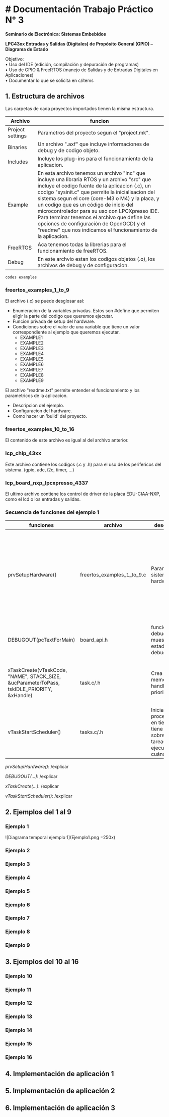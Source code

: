 # # Documentación Trabajo Práctico N° 3

**Seminario de Electrónica: Sistemas Embebidos**

**LPC43xx Entradas y Salidas (Digitales) de Propósito General (GPIO) – Diagrama de Estado**

Objetivo:  
• Uso del IDE (edición, compilación y depuración de programas)  
• Uso de GPIO & FreeRTOS (manejo de Salidas y de Entradas Digitales en Aplicaciones)  
• Documentar lo que se solicita en c/ítems

## 1. Estructura de archivos

Las carpetas de cada proyectos importados tienen la misma estructura.

| Archivo | funcion |
| ----- | ---- |
| Project settings | Parametros del proyecto segun el "project.mk". |
| Binaries |  Un archivo ".axf" que incluye informaciones de debug y de codigo objeto. |
| Includes | Incluye los plug-ins para el funcionamiento de la aplicacion.  |
| Example |  En esta archivo tenemos un archivo "inc" que incluye una libraria RTOS y un archivo "src" que incluye el codigo fuente de la aplicacion (.c), un codigo "sysinit.c" que permite la inicialisacion del sistema segun el core (core-M3 o M4) y la placa, y un codigo que es un código de inicio del microcontrolador para su uso con LPCXpresso IDE. Para terminar tenemos el archivo que define las opciones de configuración de OpenOCD) y el "readme" que nos indicamos el funcionamiento de la aplicacion.|
| FreeRTOS |  Aca tenemos todas la librerias para el funcionamiento de freeRTOS. |
| Debug |  En este archvio estan los codigos objetos (.o), los archivos de debug y de configuracion. |

```
codes examples
```

### freertos_examples_1_to_9

El archivo (.c) se puede desglosar así:
* Enumeracion de la variables privadas. Estos son #define que permiten eligir la parte del codigo que queremos ejecutar.
* Funcion privada de setup del hardware.
* Condiciones sobre el valor de una variable que tiene un valor correspondiente al ejemplo que queremos ejecutar.
	* EXAMPLE1
	* EXAMPLE2
	* EXAMPLE3
	* EXAMPLE4
	* EXAMPLE5
	* EXAMPLE6
	* EXAMPLE7
	* EXAMPLE8
	* EXAMPLE9
	
El archivo "readme.txt" permite entender el funcionamiento y los parametricos de la aplicacion.
* Descripcion del ejemplo.
* Configuracion del hardware.
* Como hacer un 'build' del proyecto.

### freertos_examples_10_to_16

El contenido de este archivo es igual al del archivo anterior.

### lcp_chip_43xx

Este archivo contiene los codigos (.c y .h) para el uso de los perifericos del sistema. (gpio, adc, i2c, timer, ...)

### lcp_board_nxp_lpcxpresso_4337

El ultimo archivo contiene los control de driver de la placa EDU-CIAA-NXP, como el lcd o los entradas y salidas.

### Secuencia de funciones del ejemplo 1

| funciones | archivo | descripcion | efecto |
| ----- | ---- | ---- | ---- |
| prvSetupHardware() | freertos_examples_1_to_9.c | Parametra el sistema hardware | Llama a funciones de inicialisaciones que estan en librerias relacionadas con el hardware, como LPC18xx/43xx GPIO driver que pilota los pines de hardware.  |
| DEBUGOUT(pcTextForMain) | board_api.h | funcion de debug, muestra el estado de debug| Funcion que depende de los paramtros de configuracion del sistema. |
| xTaskCreate(vTaskCode, "NAME", STACK_SIZE, &ucParameterToPass, tskIDLE_PRIORITY, &xHandle) | task.c/.h | Crea la tarea, memoriza el handle, asigna prioridades. | Es part of freeRTOS distribucion que provee un software robusto y estándar |
| vTaskStartScheduler() | tasks.c/.h | Inicia el procesamiento en tiempo real, tiene control sobre qué tareas se ejecutan y cuándo. | Es igualmente part of the freeRTOS distribucion. |

*prvSetupHardware()*:
	/explicar

*DEBUGOUT(...)*:
	/explicar

*xTaskCreate(...)*:
	/explicar

*vTaskStartScheduler()*:
	/explicar

## 2. Ejemplos del 1 al 9

### Ejemplo 1

![Diagrama temporal ejemplo 1](Ejemplo1.png =250x)

### Ejemplo 2


### Ejemplo 3


### Ejemplo 4


### Ejemplo 5


### Ejemplo 6


### Ejemplo 7


### Ejemplo 8


### Ejemplo 9


## 3. Ejemplos del 10 al 16

### Ejemplo 10


### Ejemplo 11


### Ejemplo 12


### Ejemplo 13


### Ejemplo 14


### Ejemplo 15


### Ejemplo 16


## 4. Implementación de aplicación 1



## 5. Implementación de aplicación 2



## 6. Implementación de aplicación 3
